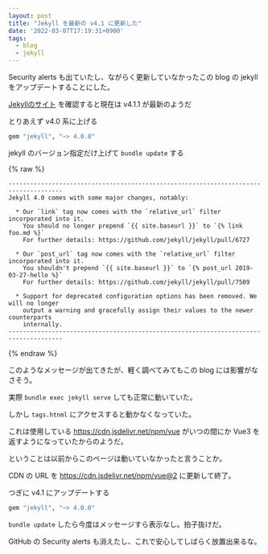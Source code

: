 ```yaml
---
layout: post
title: "Jekyll を最新の v4.1 に更新した"
date: '2022-03-07T17:19:31+0900'
tags:
  - blog
  - jekyll
---
```


Security alerts も出ていたし、ながらく更新していなかったこの blog の jekyll をアップデートすることにした。

[Jekyllのサイト](http://jekyllrb-ja.github.io/) を確認すると現在は v4.1.1 が最新のようだ

とりあえず v4.0 系に上げる

```ruby
gem "jekyll", "~> 4.0.0"
```

jekyll のバージョン指定だけ上げて `bundle update` する

{% raw %}
```
-------------------------------------------------------------------------------------
Jekyll 4.0 comes with some major changes, notably:

  * Our `link` tag now comes with the `relative_url` filter incorporated into it.
    You should no longer prepend `{{ site.baseurl }}` to `{% link foo.md %}`
    For further details: https://github.com/jekyll/jekyll/pull/6727

  * Our `post_url` tag now comes with the `relative_url` filter incorporated into it.
    You shouldn't prepend `{{ site.baseurl }}` to `{% post_url 2019-03-27-hello %}`
    For further details: https://github.com/jekyll/jekyll/pull/7589

  * Support for deprecated configuration options has been removed. We will no longer
    output a warning and gracefully assign their values to the newer counterparts
    internally.
-------------------------------------------------------------------------------------
```
{% endraw %}

このようなメッセージが出てきたが、軽く調べてみてもこの blog には影響がなさそう。

実際 `bundle exec jekyll serve` しても正常に動いていた。

しかし `tags.htnml` にアクセスすると動かなくなっていた。

これは使用している https://cdn.jsdelivr.net/npm/vue がいつの間にか Vue3 を返すようになっていたからのようだ。

ということは以前からこのページは動いていなかったと言うことか。

CDN の URL を https://cdn.jsdelivr.net/npm/vue@2 に更新して終了。

つぎに v4.1 にアップデートする

```ruby
gem "jekyll", "~> 4.0.0"
```

`bundle update` したら今度はメッセージすら表示なし。拍子抜けだ。

GitHub の Security alerts も消えたし、これで安心してしばらく放置出来るな。
